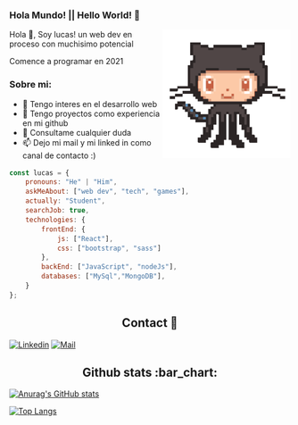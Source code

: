### Hola Mundo! || Hello World! 👋



<img align='right' src="https://raw.githubusercontent.com/iCharlesZ/FigureBed/master/img/octocat.gif" width="230">
Hola 👋, Soy lucas! un web dev en proceso con muchisimo potencial

Comence a programar en 2021

### Sobre mi:
- 🤔 Tengo interes en el desarrollo web
- 💼 Tengo proyectos como experiencia en mi github
- 💬 Consultame cualquier duda 
- 📫 Dejo mi mail y mi linked in como canal de contacto :)
```javascript
const lucas = {
    pronouns: "He" | "Him",
    askMeAbout: ["web dev", "tech", "games"],
    actually: "Student",
    searchJob: true,
    technologies: {
        frontEnd: {
            js: ["React"],
            css: ["bootstrap", "sass"]
        },
        backEnd: ["JavaScript", "nodeJs"],
        databases: ["MySql","MongoDB"],
    }
};
```

<h2 align="center"> Contact 🐸 </h2>

 [![Linkedin](https://img.shields.io/badge/-Lucas%20Figueroa-blue?style=flat-square&logo=linkedin&logoColor=white&link=https://www.linkedin.com/in/lucas-figueroa-3b5743226/)](https://www.linkedin.com/in/lucas-figueroa-3b5743226/)
[![Mail](https://img.shields.io/badge/-lucas.200061@gmail.com-gray?style=flat-square&logo=gmail&logoColor=red&link=https://www.linkedin.com/in/lucas-figueroa-3b5743226/)](mailto:lucas.200061@gmail.com)


<h2 align="center">Github stats :bar_chart:</h2>

[![Anurag's GitHub stats](https://github-readme-stats.vercel.app/api?username=lucas22-f)](https://github.com/anuraghazra/github-readme-stats&show_icons=true&theme=dark)

[![Top Langs](https://github-readme-stats.vercel.app/api/top-langs/?username=lucas22-f)](https://github.com/anuraghazra/github-readme-stats&show_icons=true&theme=dark)

